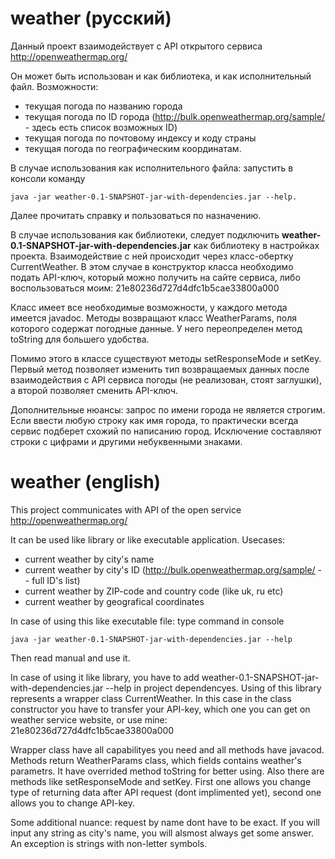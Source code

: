 # weather (русский)

Данный проект взаимодействует с API открытого сервиса http://openweathermap.org/

Он может быть использован и как библиотека, и как исполнительный файл. 
Возможности:
 - текущая погода по названию города
 - текущая погода по ID города (http://bulk.openweathermap.org/sample/ - здесь есть список возможных ID)
 - текущая погода по почтовому индексу и коду страны
 - текущая погода по географическим координатам.

В случае использования как исполнительного файла: запустить в консоли команду 	

	java -jar weather-0.1-SNAPSHOT-jar-with-dependencies.jar --help. 
    
Далее прочитать справку и пользоваться по назначению. 

В случае использования как библиотеки, следует подключить **weather-0.1-SNAPSHOT-jar-with-dependencies.jar** как библиотеку в настройках проекта.
Взаимодействие с ней происходит через класс-обертку CurrentWeather. В этом случае в конструктор класса необходимо подать API-ключ, который можно получить на сайте сервиса, либо воспользоваться моим: 21e80236d727d4dfc1b5cae33800a000

Класс имеет все необходимые возможности, у каждого метода имеется javadoc. Методы возвращают класс WeatherParams, поля которого содержат погодные данные. У него переопределен метод toString для большего удобства.

Помимо этого в классе существуют методы setResponseMode и setKey. Первый метод позволяет изменить тип возвращаемых данных после взаимодействия с API сервиса погоды (не реализован, стоят заглушки), а второй позволяет сменить API-ключ.

Дополнительные нюансы: запрос по имени города не является строгим. Если ввести любую строку как имя города, то практически всегда сервис подберет схожий по написанию город. Исключение составляют строки с цифрами и другими небуквенными знаками.

# weather (english)
This project communicates with API of the open service  http://openweathermap.org/

It can be used like library or like executable application.
Usecases:
- current weather by city's name
- current weather by city's ID (http://bulk.openweathermap.org/sample/ -- full ID's list)
- current weather by ZIP-code and country code (like uk, ru etc)
- current weather by geografical coordinates

In case of using this like executable file: type command in console 

	java -jar weather-0.1-SNAPSHOT-jar-with-dependencies.jar --help
    
Then read manual and use it.

In case of using it like library, you have to add weather-0.1-SNAPSHOT-jar-with-dependencies.jar --help in project dependencyes.
Using of this library represents a wrapper class CurrentWeather. In this case in the class constructor you have to transfer your API-key, which one you can get on weather service website, or use mine: 21e80236d727d4dfc1b5cae33800a000

Wrapper class have all capabilityes you need and all methods have javacod. Methods return WeatherParams class, which fields contains weather's parametrs. It have overrided method toString for better using.
Also there are methods like setResponseMode and setKey. First one allows you change type of returning data after API request (dont implimented yet), second one allows you to change API-key.

Some additional nuance: request by name dont have to be exact. If you will input any string as city's name, you will alsmost always get some answer. An exception is strings with non-letter symbols.
